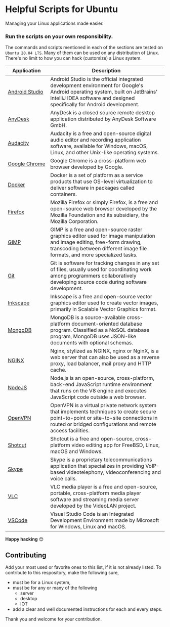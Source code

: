 # Helpful Scripts for Ubuntu

Managing your Linux applications made easier.

### Run the scripts on your own responsibility.

The commands and scripts mentioned in each of the sections are tested on `Ubuntu 20.04 LTS`. Many of them can be used on any distribution of Linux. There's no limit to how you can hack (customize) a Linux system.


| Application | Description |
| ----------- | ------ |
| [Android Studio](/android-studio) | Android Studio is the official integrated development environment for Google's Android operating system, built on JetBrains' IntelliJ IDEA software and designed specifically for Android development. |
| [AnyDesk](/anydesk) | AnyDesk is a closed source remote desktop application distributed by AnyDesk Software GmbH. |
| [Audacity](/audacity) | Audacity is a free and open-source digital audio editor and recording application software, available for Windows, macOS, Linux, and other Unix-like operating systems. |
| [Google&nbsp;Chrome](/chrome) | Google Chrome is a cross-platform web browser developed by Google. |
| [Docker](/docker) | Docker is a set of platform as a service products that use OS-level virtualization to deliver software in packages called containers. |
| [Firefox](/firefox) | Mozilla Firefox or simply Firefox, is a free and open-source web browser developed by the Mozilla Foundation and its subsidiary, the Mozilla Corporation. |
| [GIMP](/gimp) | GIMP is a free and open-source raster graphics editor used for image manipulation and image editing, free-form drawing, transcoding between different image file formats, and more specialized tasks. |
| [Git](/git) | Git is software for tracking changes in any set of files, usually used for coordinating work among programmers collaboratively developing source code during software development. |
| [Inkscape](/inkscape) | Inkscape is a free and open-source vector graphics editor used to create vector images, primarily in Scalable Vector Graphics format. |
| [MongoDB](/mongodb) | MongoDB is a source-available cross-platform document-oriented database program. Classified as a NoSQL database program, MongoDB uses JSON-like documents with optional schemas. |
| [NGINX](/nginx) | Nginx, stylized as NGINX, nginx or NginX, is a web server that can also be used as a reverse proxy, load balancer, mail proxy and HTTP cache. |
| [NodeJS](/nodejs) | Node.js is an open-source, cross-platform, back-end JavaScript runtime environment that runs on the V8 engine and executes JavaScript code outside a web browser. |
| [OpenVPN](/openvpn) | OpenVPN is a virtual private network system that implements techniques to create secure point-to-point or site-to-site connections in routed or bridged configurations and remote access facilities. |
| [Shotcut](/shotcut) | Shotcut is a free and open-source, cross-platform video editing app for FreeBSD, Linux, macOS and Windows. |
| [Skype](/skype) | Skype is a proprietary telecommunications application that specializes in providing VoIP-based videotelephony, videoconferencing and voice calls. |
| [VLC](/vlc) | VLC media player is a free and open-source, portable, cross-platform media player software and streaming media server developed by the VideoLAN project. |
| [VSCode](/vscode) | Visual Studio Code is an Integrated Development Environment made by Microsoft for Windows, Linux and macOS. |

**Happy hacking** 😊


## Contributing

Add your most used or favorite ones to this list, if it is not already listed. To contribute to this respository, make the following sure,

- must be for a Linux system,
- must be for any or many of the following
  - server
  - desktop
  - IOT
- add a clear and well documented instructions for each and every steps.

Thank you and welcome for your contribution.
